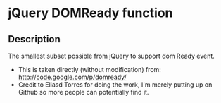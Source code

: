 jQuery DOMReady function
========================

Description
-----------
The smallest subset possible from jQuery to support dom Ready event.

* This is taken directly (without modification) from: http://code.google.com/p/domready/
* Credit to Eliasd Torres for doing the work, I'm merely putting up on Github so more people can potentially find it.
